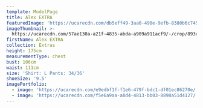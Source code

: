 ```yaml
---
template: ModelPage
title: Alex EXTRA
featuredImage: 'https://ucarecdn.com/db5eff49-3aa0-490e-9efb-8380b6c74514/'
imageThumbnail: >-
  https://ucarecdn.com/57ae130a-a21f-4835-abda-a909a911acf9/-/crop/893x1200/150,0/-/preview/
firstName: Alex EXTRA
collection: Extras
height: 175cm
measurementType: chest
bust: 106cm
waist: 111cm
size: 'Shirt: L Pants: 34/36'
shoeSize: '9.5'
imagePortfolio:
  - image: 'https://ucarecdn.com/e9edbf1f-f1e6-479f-bdc1-df01ec86270e/'
  - image: 'https://ucarecdn.com/f5e6a9aa-a8d4-4813-bb03-8898a51d4127/'
---
```


